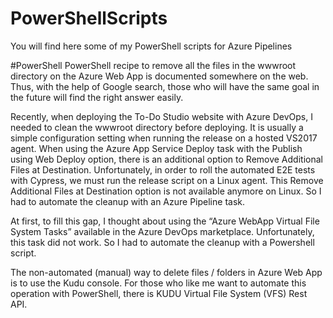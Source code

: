 # PowerShellScripts
You will find here some of my PowerShell scripts for Azure Pipelines

#PowerShell
PowerShell recipe to remove all the files in the wwwroot directory on the Azure Web App is documented somewhere on the web. Thus, with the help of Google search, those who will have the same goal in the future will find the right answer easily.

Recently, when deploying the To-Do Studio website with Azure DevOps, I needed to clean the wwwroot directory before deploying. It is usually a simple configuration setting when running the release on a hosted VS2017 agent. When using the Azure App Service Deploy task with the Publish using Web Deploy option, there is an additional option to Remove Additional Files at Destination. Unfortunately, in order to roll the automated E2E tests with Cypress, we must run the release script on a Linux agent. This Remove Additional Files at Destination option is not available anymore on Linux. So I had to automate the cleanup  with an Azure Pipeline task.

At first, to fill this gap, I thought about using the “Azure WebApp Virtual File System Tasks” available in the Azure DevOps marketplace. Unfortunately, this task did not work. So I had to automate the cleanup with a Powershell script.

The non-automated (manual) way to delete files / folders in Azure Web App is to use the Kudu console. For those who like me want to automate this operation with PowerShell, there is KUDU Virtual File System (VFS) Rest API.
